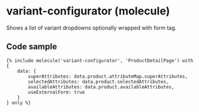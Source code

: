 # variant-configurator (molecule)

Shows a list  of variant dropdowns optionally wrapped with form tag.

## Code sample 

```
{% include molecule('variant-configurator', 'ProductDetailPage') with {
    data: {
        superAttributes: data.product.attributeMap.superAttributes,
        selectedAttributes: data.product.selectedAttributes,
        availableAttributes: data.product.availableAttributes,
        useExternalForm: true
    }
} only %}
```

